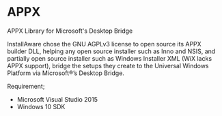 # APPX
APPX Library for Microsoft's Desktop Bridge

InstallAware chose the GNU AGPLv3 license to open source its APPX builder DLL, helping any open source installer such as Inno and NSIS, and partially open source installer such as Windows Installer XML (WiX lacks APPX support), bridge the setups they create to the Universal Windows Platform via Microsoft®’s Desktop Bridge.

Requirement;
- Microsoft Visual Studio 2015
- Windows 10 SDK
